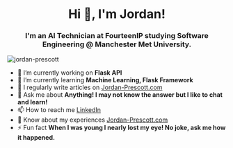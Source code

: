 <h1 align="center">Hi 👋, I'm Jordan!</h1>
<h3 align="center">I'm an AI Technician at FourteenIP studying Software Engineering @ Manchester Met University.</h3>

<p align="left"> <img src="https://komarev.com/ghpvc/?username=jordan-prescott&label=Profile%20views&color=0e75b6&style=flat" alt="jordan-prescott" /> </p>

- 🔭 I’m currently working on **Flask API**
- 🌱 I’m currently learning **Machine Learning, Flask Framework**
- 📝 I regularly write articles on [Jordan-Prescott.com](Jordan-Prescott.com)
- 💬 Ask me about **Anything! I may not know the answer but I like to chat and learn!**
- 📫 How to reach me [LinkedIn](https://www.linkedin.com/in/jordan-prescott-594761110/)
- 📄 Know about my experiences [Jordan-Prescott.com](Jordan-Prescott.com)
- ⚡ Fun fact **When I was young I nearly lost my eye! No joke, ask me how it happened.**
 
